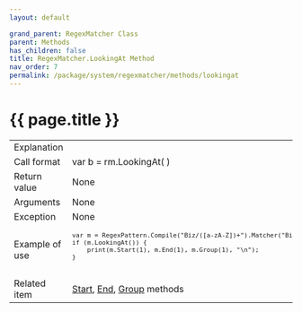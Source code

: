 ```yaml
---
layout: default

grand_parent: RegexMatcher Class
parent: Methods
has_children: false
title: RegexMatcher.LookingAt Method
nav_order: 7
permalink: /package/system/regexmatcher/methods/lookingat
---
```

# {{ page.title }}


<table>
  <tr>
    <td>Explanation</td>
    <td colspan="2"></td>
  </tr>
  <tr>
    <td>Call format</td>
    <td colspan="2">var b = rm.LookingAt( )</td>
  </tr>
  <tr>
    <td>Return value</td>
    <td colspan="2">None</td>
  </tr>  
  <tr>
    <td>Arguments</td>
    <td colspan="2">None</td>
  </tr>
  <tr>
    <td>Exception</td>
    <td colspan="2">None</td>
  </tr>
  <tr>
    <td>Example of use</td>
    <td colspan="2"><code><pre>
var m = RegexPattern.Compile("Biz/([a-zA-Z])+").Matcher("Biz/Browser, Biz/Desginer");
if (m.LookingAt()) {
    print(m.Start(1), m.End(1), m.Group(1), "\n");
}
    </pre></code></td>
  </tr>
  <tr>
    <td>Related item</td>
    <td colspan="2"><a href="/package/system/regexmatcher/methods/start">Start</a>, <a href="/package/system/regexmatcher/methods/end">End</a>, <a href="/package/system/regexmatcher/methods/group">Group</a> methods</td>
  </tr>
</table>
